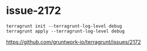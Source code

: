 # issue-2172

```
terragrunt init --terragrunt-log-level debug
terragrunt apply --terragrunt-log-level debug
```

https://github.com/gruntwork-io/terragrunt/issues/2172